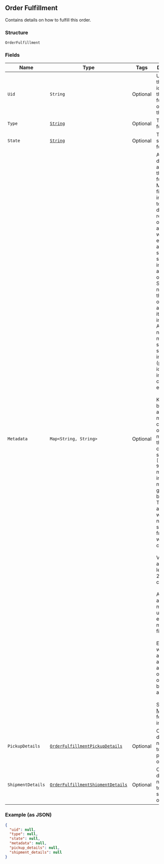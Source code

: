 ## Order Fulfillment

Contains details on how to fulfill this order.

### Structure

`OrderFulfillment`

### Fields

| Name | Type | Tags | Description |
|  --- | --- | --- | --- |
| `Uid` | `String` | Optional | Unique ID that identifies the fulfillment only within this order. |
| `Type` | [`String`](/doc/models/order-fulfillment-type.md) | Optional | The type of fulfillment. |
| `State` | [`String`](/doc/models/order-fulfillment-state.md) | Optional | The current state of this fulfillment. |
| `Metadata` | `Map<String, String>` | Optional | Application-defined data attached to this fulfillment. Metadata fields are intended<br>to store descriptive references or associations with an entity in another system or store brief<br>information about the object. Square does not process this field; it only stores and returns it<br>in relevant API calls. Do not use metadata to store any sensitive information (personally<br>identifiable information, card details, etc.).<br><br>Keys written by applications must be 60 characters or less and must be in the character set<br>`[a-zA-Z0-9_-]`. Entries may also include metadata generated by Square. These keys are prefixed<br>with a namespace, separated from the key with a ':' character.<br><br>Values have a max length of 255 characters.<br><br>An application may have up to 10 entries per metadata field.<br><br>Entries written by applications are private and can only be read or modified by the same<br>application.<br><br>See [Metadata](https://developer.squareup.com/docs/build-basics/metadata) for more information. |
| `PickupDetails` | [`OrderFulfillmentPickupDetails`](/doc/models/order-fulfillment-pickup-details.md) | Optional | Contains details necessary to fulfill a pickup order. |
| `ShipmentDetails` | [`OrderFulfillmentShipmentDetails`](/doc/models/order-fulfillment-shipment-details.md) | Optional | Contains details necessary to fulfill a shipment order. |

### Example (as JSON)

```json
{
  "uid": null,
  "type": null,
  "state": null,
  "metadata": null,
  "pickup_details": null,
  "shipment_details": null
}
```

